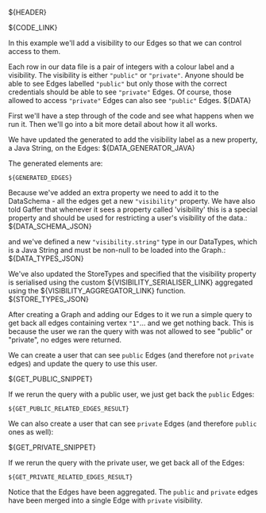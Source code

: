 ${HEADER}

${CODE_LINK}

In this example we'll add a visibility to our Edges so that we can control access to them.

Each row in our data file is a pair of integers with a colour label and a visibility. The visibility is either `"public"` or `"private"`. Anyone should be able to see Edges labelled `"public"` but only those with the correct credentials should be able to see `"private"` Edges. Of course, those allowed to access `"private"` Edges can also see `"public"` Edges.
${DATA}

First we'll have a step through of the code and see what happens when we run it. Then we'll go into a bit more detail about how it all works.

We have updated the generated to add the visibility label as a new property, a Java String, on the Edges:
${DATA_GENERATOR_JAVA}

The generated elements are:

```
${GENERATED_EDGES}
```

Because we've added an extra property we need to add it to the DataSchema - all the edges get a new `"visibility"` property. We have also told Gaffer that whenever it sees a property called 'visibility' this is a special property and should be used for restricting a user's visibility of the data.:
${DATA_SCHEMA_JSON}

and we've defined a new `"visibility.string"` type in our DataTypes, which is a Java String and must be non-null to be loaded into the Graph.:
${DATA_TYPES_JSON}

We've also updated the StoreTypes and specified that the visibility property is serialised using the custom ${VISIBILITY_SERIALISER_LINK} aggregated using the ${VISIBILITY_AGGREGATOR_LINK} function.
${STORE_TYPES_JSON}


After creating a Graph and adding our Edges to it we run a simple query to get back all edges containing vertex `"1"`... and we get nothing back.
This is because the user we ran the query with was not allowed to see "public" or "private", no edges were returned.

We can create a user that can see `public` Edges (and therefore not `private` edges) and update the query to use this user.

${GET_PUBLIC_SNIPPET}

If we rerun the query with a public user, we just get back the `public` Edges:

```
${GET_PUBLIC_RELATED_EDGES_RESULT}
```

We can also create a user that can see `private` Edges (and therefore `public` ones as well):

${GET_PRIVATE_SNIPPET}

If we rerun the query with the private user, we get back all of the Edges:

```
${GET_PRIVATE_RELATED_EDGES_RESULT}
```

Notice that the Edges have been aggregated. The `public` and `private` edges have been merged into a single Edge with `private` visibility.